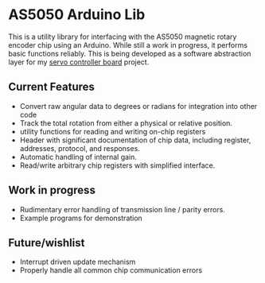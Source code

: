 AS5050 Arduino Lib
====================
This is a utility library for interfacing with the AS5050 magnetic rotary encoder chip using an Arduino. While still a work in progress, it performs basic functions reliably.
This is being developed as a software abstraction layer for my [servo controller board](https://github.com/tekdemo/project-sir-vo) project. 

Current Features
----------------
- Convert raw angular data to degrees or radians for integration into other code
- Track the total rotation from either a physical or relative position.
- utility functions for reading and writing on-chip registers
- Header with significant documentation of chip data, including register, addresses, protocol, and responses.
- Automatic handling of internal gain. 
- Read/write arbitrary chip registers with simplified interface.

Work in progress
----------------
- Rudimentary error handling of transmission line / parity errors.
- Example programs for demonstration

Future/wishlist
---------------
- Interrupt driven update mechanism
- Properly handle all common chip communication errors


